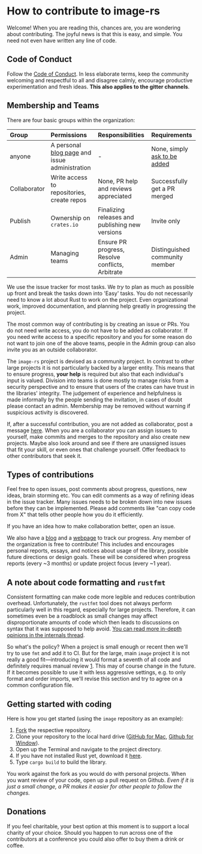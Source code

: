 # How to contribute to image-rs

Welcome! When you are reading this, chances are, you are wondering about
contributing. The joyful news is that this is easy, and simple. You need not
even have written any line of code.

## Code of Conduct

Follow the [Code of Conduct][COC]. In less elaborate terms, keep the community
welcoming and respectful to all and disagree calmly, encourage productive
experimentation and fresh ideas. **This also applies to the gitter channels**.

[COC]: CODE_OF_CONDUCT.md

## Membership and Teams

There are four basic groups within the organization:

| Group | Permissions | Responsibilities | Requirements |
|:--|:--|:--|:--|
| anyone | A personal [blog page](#blog) and issue administration | - | None, simply [ask to be added][OrgJoin] |
| Collaborator | Write access to repositories, create repos | None, PR help and reviews appreciated | Successfully get a PR merged |
| Publish | Ownership on `crates.io` | Finalizing releases and publishing new versions | Invite only |
| Admin | Managing teams | Ensure PR progress, Resolve conflicts, Arbitrate | Distinguished community member |

[OrgJoin]: https://github.com/image-rs/organization/issues/1

We use the issue tracker for most tasks. We *try* to plan as much as possible
up front and break the tasks down into 'Easy' tasks. You do not necessarily
need to know a lot about Rust to work on the project. Even organizational work,
improved documentation, and planning help greatly in progressing the project.

The most common way of contributing is by creating an issue or PRs. You do not
need write access, you do not have to be added as collaborator.  If you need
write access to a specific repository and you for some reason do not want to
join one of the above teams, people in the Admin group can also invite you as
an outside collaborator.

The `image-rs` project is devised as a community project. In contrast to other
large projects it is not particularly backed by a larger entity. This means
that to ensure progress, **your help** is required but also that each
individual's input is valued. Division into teams is done mostly to manage
risks from a security perspective and to ensure that users of the crates can
have trust in the libraries' integrity. The judgement of experience and
helpfulness is made informally by the people sending the invitation, in cases
of doubt please contact an admin. Membership may be removed without warning
if suspicious activity is discovered.

If, after a successful contribution, you are not added as collaborator, post a
message [here][CollaboratorJoin]. When you are a collaborator you can assign
issues to yourself, make commits and merges to the repository and also create
new projects. Maybe also look around and see if there are unassigned issues
that fit your skill, or even ones that challenge yourself. Offer feedback to
other contributors that seek it.

[CollaboratorJoin]: https://github.com/image-rs/organization/issues/2

## Types of contributions

Feel free to open issues, post comments about progress, questions, new ideas,
brain storming etc. You can edit comments as a way of refining ideas in the
issue tracker. Many issues needs to be broken down into new issues before they
can be implemented. Please add comments like "can copy code from X" that tells
other people how you do it efficiently.

If you have an idea how to make collaboration better, open an issue.

We also have a [blog](https://github.com/image-rs/blog.image-rs.org) and a
[webpage](https://github.com/image-rs/image-rs.github.io) to track our
progress. Any member of the organization is free to contribute! This includes
and encourages personal reports, essays, and notices about usage of the
library, possible future directions or design goals. These will be considered
when progress reports (every ~3 months) or update project focus (every ~1
year).

## A note about code formatting and `rustfmt`

Consistent formatting can make code more legible and reduces contribution
overhead. Unfortunately, the `rustfmt` tool does not always perform
particularly well in this regard, especially for large projects. Therefore, it
can sometimes even be a roadblock as small changes may affect disproportionate
amounts of code which then leads to discussions on syntax that it was supposed
to help avoid. [You can read more in-depth opinions in the internals thread][fmt-internals].

So what's the policy? When a project is small enough or recent then we'll try
to use `fmt` and add it to CI. But for the large, main `image` project it is
not really a good fit—introducing it would format a seventh of all code and
definitely requires manual review [1][fmt-image]. This may of course change in
the future. If it becomes possible to use it with less aggressive settings,
e.g. to only format and order imports, we'll revise this section and try to
agree on a common configuration file.

[fmt-internals]: https://internals.rust-lang.org/t/forced-rustfmt-is-a-roadblock-to-contributing/11913
[fmt-image]: https://github.com/image-rs/image/pull/1162

## Getting started with coding

Here is how you get started (using the `image` repository as an example):

1. [Fork](https://github.com/image-rs/image/fork) the respective repository.
2. Clone your repository to the local hard drive ([GitHub for Mac](https://mac.github.com/), [Github for Window](https://windows.github.com/)).
3. Open up the Terminal and navigate to the project directory.
4. If you have not installed Rust yet, download it [here](https://rustup.rs/).
5. Type `cargo build` to build the library.

You work against the fork as you would do with personal projects. When you want
review of your code, open up a pull request on Github. *Even if it is just a
small change, a PR makes it easier for other people to follow the changes.*

## Donations

If you feel charitable, your best option at this moment is to support a local
charity of your choice. Should you happen to run across one of the contributors
at a conference you could also offer to buy them a drink or coffee.

